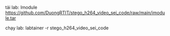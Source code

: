 tải lab:
Imodule https://github.com/DuongRTIT/stego_h264_video_sei_code/raw/main/imodule.tar

chạy lab:
labtainer -r stego_h264_video_sei_code
